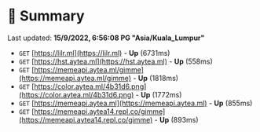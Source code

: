 # 📖 Summary
Last updated: **15/9/2022, 6:56:08 PG "Asia/Kuala_Lumpur"**

- `GET` [https://lilr.ml](https://lilr.ml) - **Up** (6731ms)
- `GET` [https://hst.aytea.ml](https://hst.aytea.ml) - **Up** (558ms)
- `GET` [https://memeapi.aytea.ml/gimme](https://memeapi.aytea.ml/gimme) - **Up** (1818ms)
- `GET` [https://color.aytea.ml/4b31d6.png](https://color.aytea.ml/4b31d6.png) - **Up** (1772ms)
- `GET` [https://memeapi.aytea.ml](https://memeapi.aytea.ml) - **Up** (855ms)
- `GET` [https://memeapi.aytea14.repl.co/gimme](https://memeapi.aytea14.repl.co/gimme) - **Up** (893ms)
